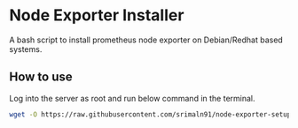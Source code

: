 # Node Exporter Installer

A bash script to install prometheus node exporter on Debian/Redhat based systems.

## How to use

Log into the server as root and run below command in the terminal.

```bash
wget -O https://raw.githubusercontent.com/srimaln91/node-exporter-setup/master/node-exporter.sh | /bin/bash
```
